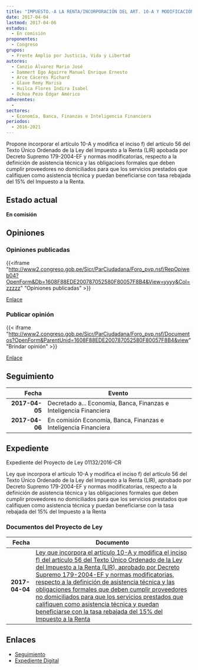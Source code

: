 ```yaml
---
title: "IMPUESTO.-A LA RENTA/INCORPORACIÓN DEL ART. 10-A Y MODIFICACIÓN DEL INCISO F) DEL ARTÍCULO 56 DEL TEXTO ÚNICO ORDENADO DE LA LEY DEL IMPUESTO A LA RENTA APROBADA POR D.S. 179-2004-EF"
date: 2017-04-04
lastmod: 2017-04-06
estados: 
  - En comisión
proponentes: 
  - Congreso
grupos: 
  - Frente Amplio por Justicia, Vida y Libertad
autores: 
  - Canzio Álvarez Mario José
  - Dammert Ego Aguirre Manuel Enrique Ernesto
  - Arce Cáceres Richard
  - Glave Remy Marisa
  - Huilca Flores Indira Isabel
  - Ochoa Pezo Édgar Américo
adherentes: 
  - 
sectores: 
  - Economía, Banca, Finanzas e Inteligencia Financiera
periodos: 
  - 2016-2021
---
```


Propone incorporar el artículo 10-A y modifica el inciso f) del artículo 56 del Texto Único Ordenado de la Ley del Impuesto a la Renta (LIR) apobada por Decreto Supremo 179-2004-EF y normas modificatorias, respecto a la definición de asistencia técnica y las obligacioes formales que deben cumplir proveedores no domiciliados para que los servicios prestados que califiquen como asistencia técnica y puedan beneficiarse con tasa rebajada del 15% del Impuesto a la Renta.


## Estado actual

**En comisión**

## Opiniones

### Opiniones publicadas

{{<iframe "http://www2.congreso.gob.pe/Sicr/ParCiudadana/Foro_pvp.nsf/RepOpiweb04?OpenForm&Db=1608F88EDE200787052580F80057F8B4&View=yyyy&Col=zzzzz" "Opiniones publicadas" >}}

[Enlace](http://www2.congreso.gob.pe/Sicr/ParCiudadana/Foro_pvp.nsf/RepOpiweb04?OpenForm&Db=1608F88EDE200787052580F80057F8B4&View=yyyy&Col=zzzzz)
### Publicar opinión

{{< iframe "http://www2.congreso.gob.pe/Sicr/ParCiudadana/Foro_pvp.nsf/Documentos?OpenForm&ParentUnid=1608F88EDE200787052580F80057F8B4&view" "Brindar opinión" >}}

[Enlace](http://www2.congreso.gob.pe/Sicr/ParCiudadana/Foro_pvp.nsf/Documentos?OpenForm&ParentUnid=1608F88EDE200787052580F80057F8B4&view)

## Seguimiento

| Fecha | Evento |
|------:|--------|
| **2017-04-05** | Decretado a... Economía, Banca, Finanzas e Inteligencia Financiera|
| **2017-04-06** | En comisión Economía, Banca, Finanzas e Inteligencia Financiera|


## Expediente

Expediente del Proyecto de Ley 01132/2016-CR

Ley que incorpora el artículo 10-A y modifica el inciso f) del artículo 56 del Texto Único Ordenado de la Ley del Impuesto a la Renta (LIR), aprobado por Decreto Supremo 179-2004-EF y normas modificatorias, respecto a la definición de asistencia técnica y las obligaciones formales que deben cumplir proveedores no domiciliados para que los servicios prestados que califiquen como asistencia técnica y puedan beneficiarse con la tasa rebajada del 15% del Impuesto a la Renta


### Documentos del Proyecto de Ley

| Fecha | Documento |
|------:|--------|
| **2017-04-04** | [Ley que incorpora el artículo 10-A y modifica el inciso f) del artículo 56 del Texto Único Ordenado de la Ley del Impuesto a la Renta (LIR), aprobado por Decreto Supremo 179-2004-EF y normas modificatorias, respecto a la definición de asistencia técnica y las obligaciones formales que deben cumplir proveedores no domiciliados para que los servicios prestados que califiquen como asistencia técnica y puedan beneficiarse con la tasa rebajada del 15% del Impuesto a la Renta](http://www.leyes.congreso.gob.pe/Documentos/2016_2021/Proyectos_de_Ley_y_de_Resoluciones_Legislativas/PL0113220170404..pdf) |

## Enlaces 

- [Seguimiento](http://www2.congreso.gob.pe/Sicr/TraDocEstProc/CLProLey2016.nsf/f7fff46988ca05b1052578e100829cc7/38fd1109aa90e1f0052580f80062f9c9?OpenDocument)
- [Expediente Digital](http://www2.congreso.gob.pehttp://www2.congreso.gob.pe/Sicr/TraDocEstProc/CLProLey2016.nsf/f7fff46988ca05b1052578e100829cc7/38fd1109aa90e1f0052580f80062f9c9?OpenDocument&Click=05257FB7005EB655.eb71d0cf91d8294e05256cdf006b5706/$Body/0.1C6C)
